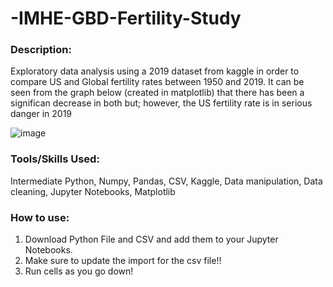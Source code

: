 # -IMHE-GBD-Fertility-Study

### Description: 
Exploratory data analysis using a 2019 dataset from kaggle in order to compare US and Global fertility rates between 1950 and 2019. It can be seen from the graph below (created in matplotlib) that there has been a significan decrease in both but; however, the US fertility rate is in serious danger in 2019

![image](https://github.com/klynnlaster/-IMHE-GBD-Fertility-Study/assets/87542215/8af6ed33-81c7-4cbc-a88b-1e0f6019aeee)


### Tools/Skills Used: 
Intermediate Python, Numpy, Pandas, CSV, Kaggle, Data manipulation, Data cleaning, Jupyter Notebooks, Matplotlib

### How to use:
1. Download Python File and CSV and add them to your Jupyter Notebooks.
2. Make sure to update the import for the csv file!!
3. Run cells as you go down!

